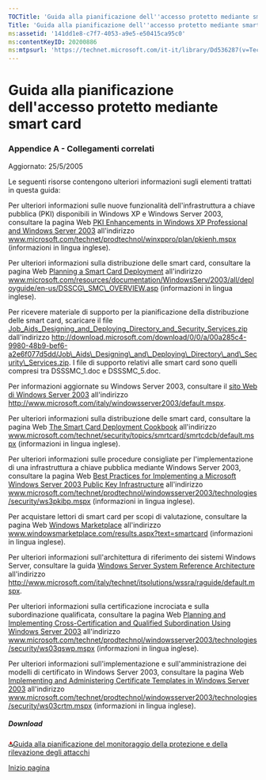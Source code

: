 ```yaml
---
TOCTitle: 'Guida alla pianificazione dell''accesso protetto mediante smart card - Appendice A - Collegamenti correlati'
Title: 'Guida alla pianificazione dell''accesso protetto mediante smart card - Appendice A - Collegamenti correlati'
ms:assetid: '141dd1e8-c7f7-4053-a9e5-e50415ca95c0'
ms:contentKeyID: 20200886
ms:mtpsurl: 'https://technet.microsoft.com/it-it/library/Dd536287(v=TechNet.10)'
---
```


Guida alla pianificazione dell'accesso protetto mediante smart card
===================================================================

### Appendice A - Collegamenti correlati

Aggiornato: 25/5/2005

Le seguenti risorse contengono ulteriori informazioni sugli elementi trattati in questa guida:

Per ulteriori informazioni sulle nuove funzionalità dell'infrastruttura a chiave pubblica (PKI) disponibili in Windows XP e Windows Server 2003, consultare la pagina Web [PKI Enhancements in Windows XP Professional and Windows Server 2003](http://technet.microsoft.com/en-us/library/bb457034.aspx) all'indirizzo www.microsoft.com/technet/prodtechnol/winxppro/plan/pkienh.mspx (informazioni in lingua inglese).

Per ulteriori informazioni sulla distribuzione delle smart card, consultare la pagina Web [Planning a Smart Card Deployment](http://www.microsoft.com/resources/documentation/windowsserv/2003/all/deployguide/en-us/dsscg_smc_overview.asp) all'indirizzo www.microsoft.com/resources/documentation/WindowsServ/2003/all/deployguide/en-us/DSSCG\_SMC\_OVERVIEW.asp (informazioni in lingua inglese).

Per ricevere materiale di supporto per la pianificazione della distribuzione delle smart card, scaricare il file [Job\_Aids\_Designing\_and\_Deploying\_Directory\_and\_Security\_Services.zip](http://download.microsoft.com/download/0/0/a/00a285c4-9980-48b9-bef6-a2e6f077d5dd/job_aids_designing_and_deploying_directory_and_security_services.zip) dall'indirizzo http://download.microsoft.com/download/0/0/a/00a285c4-9980-48b9-bef6-a2e6f077d5dd/Job\_Aids\_Designing\_and\_Deploying\_Directory\_and\_Security\_Services.zip. I file di supporto relativi alle smart card sono quelli compresi tra DSSSMC\_1.doc e DSSSMC\_5.doc.

Per informazioni aggiornate su Windows Server 2003, consultare il [sito Web di Windows Server 2003](http://www.microsoft.com/italy/windowsserver2003) all'indirizzo http://www.microsoft.com/italy/windowsserver2003/default.mspx.

Per ulteriori informazioni sulla distribuzione delle smart card, consultare la pagina Web [The Smart Card Deployment Cookbook](http://technet.microsoft.com/en-us/library/dd277386.aspx) all'indirizzo www.microsoft.com/technet/security/topics/smrtcard/smrtcdcb/default.mspx (informazioni in lingua inglese).

Per ulteriori informazioni sulle procedure consigliate per l'implementazione di una infrastruttura a chiave pubblica mediante Windows Server 2003, consultare la pagina Web [Best Practices for Implementing a Microsoft Windows Server 2003 Public Key Infrastructure](http://www.microsoft.com/technet/prodtechnol/windowsserver2003/technologies/security/ws3pkibp.mspx) all'indirizzo www.microsoft.com/technet/prodtechnol/windowsserver2003/technologies/security/ws3pkibp.mspx (informazioni in lingua inglese).

Per acquistare lettori di smart card per scopi di valutazione, consultare la pagina Web [Windows Marketplace](http://www.windowsmarketplace.com/results.aspx?text=smartcard) all'indirizzo www.windowsmarketplace.com/results.aspx?text=smartcard (informazioni in lingua inglese).

Per ulteriori informazioni sull'architettura di riferimento dei sistemi Windows Server, consultare la guida [Windows Server System Reference Architecture](http://www.microsoft.com/downloads/details.aspx?familyid=d44e34ec-b4e2-49a1-9f40-9ed4ba3765df&displaylang=en) all'indirizzo http://www.microsoft.com/italy/technet/itsolutions/wssra/raguide/default.mspx.

Per ulteriori informazioni sulla certificazione incrociata e sulla subordinazione qualificata, consultare la pagina Web [Planning and Implementing Cross-Certification and Qualified Subordination Using Windows Server 2003](http://technet.microsoft.com/en-us/library/cc787237.aspx) all'indirizzo www.microsoft.com/technet/prodtechnol/windowsserver2003/technologies/security/ws03qswp.mspx (informazioni in lingua inglese).

Per ulteriori informazioni sull'implementazione e sull'amministrazione dei modelli di certificato in Windows Server 2003, consultare la pagina Web [Implementing and Administering Certificate Templates in Windows Server 2003](http://www.microsoft.com/technet/prodtechnol/windowsserver2003/technologies/security/ws03crtm.mspx) all'indirizzo www.microsoft.com/technet/prodtechnol/windowsserver2003/technologies/security/ws03crtm.mspx (informazioni in lingua inglese).

##### Download

[![](images/Dd536287.icon_exe(it-it,TechNet.10).gif)Guida alla pianificazione del monitoraggio della protezione e della rilevazione degli attacchi](http://go.microsoft.com/fwlink/?linkid=41314)

[](#mainsection)[Inizio pagina](#mainsection)
